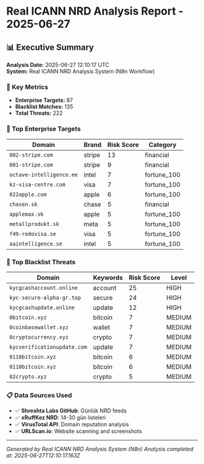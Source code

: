 # Real ICANN NRD Analysis Report - 2025-06-27

## 📊 Executive Summary

**Analysis Date:** 2025-06-27 12:10:17 UTC  
**System:** Real ICANN NRD Analysis System (N8n Workflow)

### 🎯 Key Metrics
- **Enterprise Targets:** 87
- **Blacklist Matches:** 135
- **Total Threats:** 222

### 🎯 Top Enterprise Targets

| Domain | Brand | Risk Score | Category |
|--------|-------|------------|----------|
| `002-stripe.com` | stripe | 13 | financial |
| `001-stripe.com` | stripe | 9 | financial |
| `octave-intelligence.ee` | intel | 7 | fortune_100 |
| `kz-visa-centre.com` | visa | 7 | fortune_100 |
| `022apple.com` | apple | 6 | fortune_100 |
| `chasen.sk` | chase | 5 | financial |
| `applemax.sk` | apple | 5 | fortune_100 |
| `metallprodukt.sk` | meta | 5 | fortune_100 |
| `f49-redovisa.se` | visa | 5 | fortune_100 |
| `aaintelligence.se` | intel | 5 | fortune_100 |

### 🚨 Top Blacklist Threats

| Domain | Keywords | Risk Score | Level |
|--------|----------|------------|-------|
| `kycgcashaccount.online` | account | 25 | HIGH |
| `kyc-secure-alpha-gr.top` | secure | 24 | HIGH |
| `kycgcashupdate.online` | update | 12 | HIGH |
| `0bitcoin.xyz` | bitcoin | 7 | MEDIUM |
| `0coinbasewallet.xyz` | wallet | 7 | MEDIUM |
| `0cryptocurrency.xyz` | crypto | 7 | MEDIUM |
| `kycverificationupdate.com` | update | 7 | MEDIUM |
| `0110bitcoin.xyz` | bitcoin | 6 | MEDIUM |
| `0110bitcoin.xyz` | bitcoin | 6 | MEDIUM |
| `02crypto.xyz` | crypto | 5 | MEDIUM |

### 📋 Data Sources Used
- ✅ **Shreshta Labs GitHub**: Günlük NRD feeds
- ✅ **xRuffKez NRD**: 14-30 gün listeleri  
- ✅ **VirusTotal API**: Domain reputation analysis
- ✅ **URLScan.io**: Website scanning and screenshots

---
*Generated by Real ICANN NRD Analysis System (N8n)*
*Analysis completed at: 2025-06-27T12:10:17.163Z*